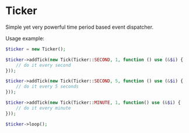 # Ticker

Simple yet very powerful time period based event dispatcher.

Usage example:

```php
$ticker = new Ticker();

$ticker->addTick(new Tick(Ticker::SECOND, 1, function () use (&$i) {
    // do it every second
}));

$ticker->addTick(new Tick(Ticker::SECOND, 5, function () use (&$i) {
    // do it every 5 seconds
}));

$ticker->addTick(new Tick(Ticker::MINUTE, 1, function() use (&$i) {
    // do it every minute
}));

$ticker->loop();
```